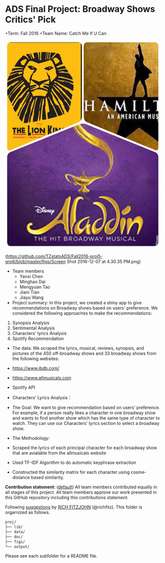 # ADS Final Project: Broadway Shows Critics' Pick 

+Term: Fall 2016
+Team Name: Catch Me If U Can

![words](https://github.com/TZstatsADS/Fall2016-proj5-grp6/blob/master/figs/shows_img/broadwayshow.jpeg)

(https://github.com/TZstatsADS/Fall2016-proj5-grp6/blob/master/figs/Screen Shot 2016-12-07 at 4.30.35 PM.png)


+ Team members
	+ Yanxi Chen
	+ Minghao Dai
	+ Mengyuan Tao
	+ Jiani Tian
	+ Jiayu Wang
+ Project summary: In this project, we created a shiny app to give recommendations on Broadway shows based on users' preference. We considered the following approaches to make the recommendations: 
1. Synopsis Analysis 
2. Sentimental Analysis
3. Characters' lyrics Analysis
4. Spotify Recommendation

+ The data: We scraped the lyrics, musical, reviews, synopsis, and pictures of the 450 off-broadway shows and 33 broadway shows from the following websites:

+ https://www.ibdb.com/
+ https://www.allmusicals.com
+ Spotify API


+ Characters' Lyrics Analysis：
+ The Goal: We want to give recommendation based on users' preference. For example, if a person really likes a character in one broadway show and wants to find another show which has the same type of character to watch. They can use our Characters' lyrics section to select a broadway show.

+ The Methodology:

+ Scraped the lyrics of each principal character for each broadway show that are avialable from the allmusicals website 
+ Used TF-IDF Algorithm to do automatic keyphrase extraction
+ Constructed the similarity matrix for each character using cosine-distance based similarity.




**Contribution statement**: ([default](doc/a_note_on_contributions.md)) All team members contributed equally in all stages of this project. All team members approve our work presented in this GitHub repository including this contributions statement. 

Following [suggestions](http://nicercode.github.io/blog/2013-04-05-projects/) by [RICH FITZJOHN](http://nicercode.github.io/about/#Team) (@richfitz). This folder is orgarnized as follows.

```
proj/
├── lib/
├── data/
├── doc/
├── figs/
└── output/
```

Please see each subfolder for a README file.

